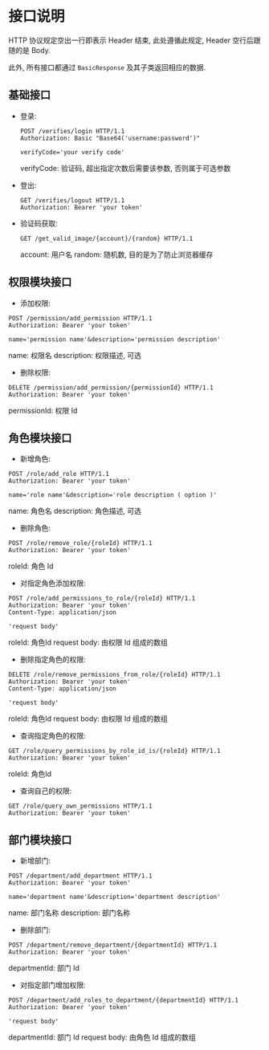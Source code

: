 # 接口说明

HTTP 协议规定空出一行即表示 Header 结束, 此处遵循此规定, Header 空行后跟随的是 Body.

此外, 所有接口都通过 `BasicResponse` 及其子类返回相应的数据.

## 基础接口

* 登录:
  
  ```http
  POST /verifies/login HTTP/1.1
  Authorization: Basic "Base64('username:password')"
  
  verifyCode='your verify code'
  ```
  
  verifyCode: 验证码, 超出指定次数后需要该参数, 否则属于可选参数
  
* 登出:
  
  ```http
  GET /verifies/logout HTTP/1.1
  Authorization: Bearer 'your token'
  ```
  
* 验证码获取:

  ```http
  GET /get_valid_image/{account}/{random} HTTP/1.1
  ```
  
  account: 用户名
  random: 随机数, 目的是为了防止浏览器缓存

## 权限模块接口

* 添加权限:

 ```http
 POST /permission/add_permission HTTP/1.1
 Authorization: Bearer 'your token'
 
 name='permission name'&description='permission description'
 ```
 
 name: 权限名
 description: 权限描述, 可选
 
* 删除权限:

 ```http
 DELETE /permission/add_permission/{permissionId} HTTP/1.1
 Authorization: Bearer 'your token'
 ```
 
 permissionId: 权限 Id
 
## 角色模块接口
 
* 新增角色:

 ```http
 POST /role/add_role HTTP/1.1
 Authorization: Bearer 'your token'
 
 name='role name'&description='role description ( option )'
 ```
 
 name: 角色名
 description: 角色描述, 可选
 
* 删除角色:
 
 ```http
 POST /role/remove_role/{roleId} HTTP/1.1
 Authorization: Bearer 'your token'
 ```
 
 roleId: 角色 Id
 
* 对指定角色添加权限:
 
 ```http
 POST /role/add_permissions_to_role/{roleId} HTTP/1.1
 Authorization: Bearer 'your token'
 Content-Type: application/json
 
 'request body'
 ```
 
 roleId: 角色Id
 request body: 由权限 Id 组成的数组
 
* 删除指定角色的权限:
 
 ```http
 DELETE /role/remove_permissions_from_role/{roleId} HTTP/1.1
 Authorization: Bearer 'your token'
 Content-Type: application/json
 
 'request body'
 ```
 
 roleId: 角色Id
 request body: 由权限 Id 组成的数组
 
* 查询指定角色的权限:

 ```http
 GET /role/query_permissions_by_role_id_is/{roleId} HTTP/1.1
 Authorization: Bearer 'your token'
 ```
 
 roleId: 角色Id
 
* 查询自己的权限:

 ```http
 GET /role/query_own_permissions HTTP/1.1
 Authorization: Bearer 'your token'
 ```
 
## 部门模块接口

* 新增部门:

 ```http
 POST /department/add_department HTTP/1.1
 Authorization: Bearer 'your token'
 
 name='department name'&description='department description'
 ```
 
 name: 部门名称
 description: 部门名称
 
* 删除部门:

 ```http
 POST /department/remove_department/{departmentId} HTTP/1.1
 Authorization: Bearer 'your token'
 ```
 
 departmentId: 部门 Id
 
* 对指定部门增加权限:

 ```http
 POST /department/add_roles_to_department/{departmentId} HTTP/1.1
 Authorization: Bearer 'your token'
 
 'request body'
 ```
 
 departmentId: 部门 Id
 request body: 由角色 Id 组成的数组
 

